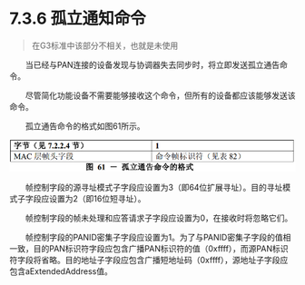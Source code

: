 # 7.3.6 孤立通知命令
>在G3标准中该部分不相关，也就是未使用

　　当已经与PAN连接的设备发现与协调器失去同步时，将立即发送孤立通告命令。

　　尽管简化功能设备不需要能够接收这个命令，但所有的设备都应该能够发送该命令。

　　孤立通告命令的格式如图61所示。
<center><img src="../images/Image_figure61.png"/></center>

　　帧控制字段的源寻址模式子字段应设置为3（即64位扩展寻址）。目的寻址模式子字段应设置为2（即16位短寻址）。

　　帧控制字段的帧未处理和应答请求子字段应设置为0，在接收时将忽略它们。

　　帧控制字段的PANID密集子字段应设置为1。为了与PANID密集子字段的值相一致，目的PAN标识符字段应包含广播PAN标识符的值（0xffff），而源PAN标识符字段将省略。目的地址子字段应包含广播短地址码（0xffff），源地址子字段应包含aExtendedAddress值。
